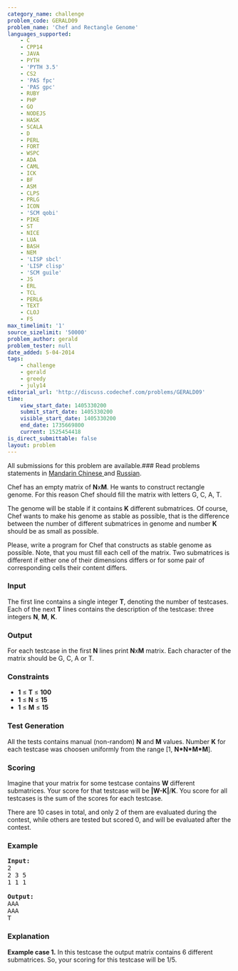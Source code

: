 ```yaml
---
category_name: challenge
problem_code: GERALD09
problem_name: 'Chef and Rectangle Genome'
languages_supported:
    - C
    - CPP14
    - JAVA
    - PYTH
    - 'PYTH 3.5'
    - CS2
    - 'PAS fpc'
    - 'PAS gpc'
    - RUBY
    - PHP
    - GO
    - NODEJS
    - HASK
    - SCALA
    - D
    - PERL
    - FORT
    - WSPC
    - ADA
    - CAML
    - ICK
    - BF
    - ASM
    - CLPS
    - PRLG
    - ICON
    - 'SCM qobi'
    - PIKE
    - ST
    - NICE
    - LUA
    - BASH
    - NEM
    - 'LISP sbcl'
    - 'LISP clisp'
    - 'SCM guile'
    - JS
    - ERL
    - TCL
    - PERL6
    - TEXT
    - CLOJ
    - FS
max_timelimit: '1'
source_sizelimit: '50000'
problem_author: gerald
problem_tester: null
date_added: 5-04-2014
tags:
    - challenge
    - gerald
    - greedy
    - july14
editorial_url: 'http://discuss.codechef.com/problems/GERALD09'
time:
    view_start_date: 1405330200
    submit_start_date: 1405330200
    visible_start_date: 1405330200
    end_date: 1735669800
    current: 1525454418
is_direct_submittable: false
layout: problem
---
```

All submissions for this problem are available.###  Read problems statements in [Mandarin Chinese ](http://www.codechef.com/download/translated/JULY14/mandarin/GERALD091.pdf) and [Russian](http://www.codechef.com/download/translated/JULY14/russian/GERALD09.pdf).

Chef has an empty matrix of **N**x**M**. He wants to construct rectangle genome. For this reason Chef should fill the matrix with letters G, С, A, T.

The genome will be stable if it contains **K** different submatrices. Of course, Chef wants to make his genome as stable as possible, that is the difference between the number of different submatrices in genome and number **K** should be as small as possible.

Please, write a program for Chef that constructs as stable genome as possible. Note, that you must fill each cell of the matrix. Two submatrices is different if either one of their dimensions differs or for some pair of corresponding cells their content differs.

### Input

The first line contains a single integer **T**, denoting the number of testcases. Each of the next **T** lines contains the description of the testcase: three integers **N**, **M**, **K**.

### Output

For each testcase in the first **N** lines print **N**x**M** matrix. Each character of the matrix should be G, C, A or T.

### Constraints

- **1** ≤ **T** ≤ **100**
- **1** ≤ **N** ≤ **15**
- **1** ≤ **M** ≤ **15**

### Test Generation

All the tests contains manual (non-random) **N** and **M** values. Number **K** for each testcase was choosen uniformly from the range \[1, **N\*N\*M\*M**\].

### Scoring

Imagine that your matrix for some testcase contains **W** different submatrices. Your score for that testcase will be **|W-K|**/**K**. You score for all testcases is the sum of the scores for each testcase.

There are 10 cases in total, and only 2 of them are evaluated during the contest, while others are tested but scored 0, and will be evaluated after the contest.

### Example

<pre><b>Input:</b>
2
2 3 5
1 1 1

<b>Output:</b>
AAA
AAA
T
</pre>
### Explanation

**Example case 1.** In this testcase the output matrix contains 6 different submatrices. So, your scoring for this testcase will be 1/5.
